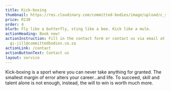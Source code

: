 ```yaml
---
title: Kick-boxing
thumbnail: https://res.cloudinary.com/committed-bodies/image/upload/c_scale,f_auto,q_auto,w_600/v1644131573/services/DSC08550.png
price: R130
order: 4
blurb: Fly like a butterfly, sting like a bee. Kick like a mule.
actionHeading: Book now!
actionInstruction: Fill in the contact form or contact us via email at
  gi-jill@committedbodies.co.za
actionLink: /contact
actionButtonText: Contact us
layout: service
---
```

Kick-boxing is a sport where you can never take anything for granted. The smallest margin of error alters your career…and life. To succeed, skill and talent alone is not enough, instead, the will to win is worth much more.
